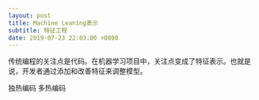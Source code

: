 ```yaml
---
layout: post
title: Machine Leaning表示
subtitle: 特征工程
date: 2019-07-23 22:03:00 +0800
---
```

传统编程的关注点是代码。在机器学习项目中，关注点变成了特征表示。也就是说，开发者通过添加和改善特征来调整模型。

独热编码
多热编码



